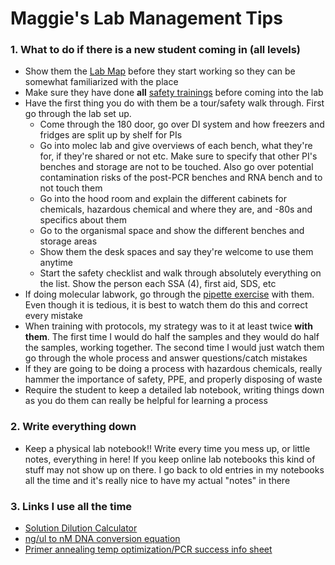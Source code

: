 # Maggie's Lab Management Tips

### 1. What to do if there is a new student coming in (all levels)

- Show them the [Lab Map](https://docs.google.com/spreadsheets/d/1kSsQKb1q98p9D-DaWnS4tpYaZkxWGAyFGMmqO1fqxVg/edit#gid=0) before they start working so they can be somewhat familiarized with the place
- Make sure they have done **all** [safety trainings](https://github.com/meschedl/PPP-Lab-Resources/tree/master/Lab_Safety_and_Training) before coming into the lab
- Have the first thing you do with them be a tour/safety walk through. First go through the lab set up.
  - Come through the 180 door, go over DI system and how freezers and fridges are split up by shelf for PIs
  - Go into molec lab and give overviews of each bench, what they're for, if they're shared or not etc. Make sure to specify that other PI's benches and storage are not to be touched. Also go over potential contamination risks of the post-PCR benches and RNA bench and to not touch them
  - Go into the hood room and explain the different cabinets for chemicals, hazardous chemical and where they are, and -80s and specifics about them
  - Go to the organismal space and show the different benches and storage areas
  - Show them the desk spaces and say they're welcome to use them anytime
  - Start the safety checklist and walk through absolutely everything on the list. Show the person each SSA (4), first aid, SDS, etc
- If doing molecular labwork, go through the [pipette exercise](https://github.com/meschedl/PPP-Lab-Resources/blob/master/Exercises_And_Instructions/Pipetting-Exercises.md) with them. Even though it is tedious, it is best to watch them do this and correct every mistake
- When training with protocols, my strategy was to it at least twice **with them**. The first time I would do half the samples and they would do half the samples, working together. The second time I would just watch them go through the whole process and answer questions/catch mistakes
- If they are going to be doing a process with hazardous chemicals, really hammer the importance of safety, PPE, and properly disposing of waste
- Require the student to keep a detailed lab notebook, writing things down as you do them can really be helpful for learning a process

### 2. Write everything down

- Keep a physical lab notebook!! Write every time you mess up, or little notes, everything in here! If you keep online lab notebooks this kind of stuff may not show up on there. I go back to old entries in my notebooks all the time and it's really nice to have my actual "notes" in there

### 3. Links I use all the time

- [Solution Dilution Calculator](https://www.sigmaaldrich.com/US/en/support/calculators-and-apps/solution-dilution-calculator)
- [ng/ul to nM DNA conversion equation](https://support.illumina.com/bulletins/2016/11/converting-ngl-to-nm-when-calculating-dsdna-library-concentration-.html)
- [Primer annealing temp optimization/PCR success info sheet](https://www.thermofisher.com/us/en/home/life-science/cloning/cloning-learning-center/invitrogen-school-of-molecular-biology/pcr-education/pcr-reagents-enzymes/pcr-cycling-considerations.html)
